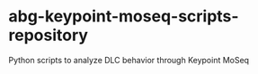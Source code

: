 # abg-keypoint-moseq-scripts-repository
Python scripts to analyze DLC behavior through Keypoint MoSeq
